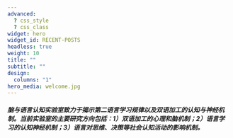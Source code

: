 ```yaml
---
advanced:
  ? css_style
  ? css_class
widget: hero
widget_id: RECENT-POSTS
headless: true
weight: 10
title: ""
subtitle: ""
design:
  columns: "1"
hero_media: welcome.jpg
---
```

##### **脑与语言认知实验室致力于揭示第二语言学习规律以及双语加工的认知与神经机制。当前实验室的主要研究方向包括：1）双语加工的心理和脑机制；2）语言学习的认知神经机制；3）语言对思维、决策等社会认知活动的影响机制。**